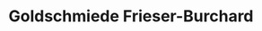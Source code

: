 ---
title: "Goldschmiede Frieser-Burchard"
url: /stendal/goldschmiede-frieser-burchard/
shop: Schmuck
---